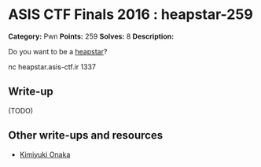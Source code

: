 # ASIS CTF Finals 2016 : heapstar-259

**Category:** Pwn
**Points:** 259
**Solves:** 8
**Description:**

Do you want to be a [heapstar](heapstart.txz)?

nc heapstar.asis-ctf.ir 1337

## Write-up

(TODO)

## Other write-ups and resources

* [Kimiyuki Onaka](https://kimiyuki.net/blog/2016/09/12/asis-ctf-finals-2016-heapstar/)
